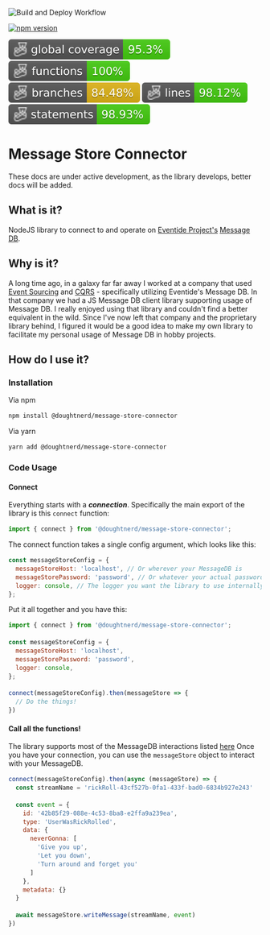 ![Build and Deploy Workflow](https://github.com/doughtnerd/message-store-connector/actions/workflows/npm-package-workflow.yml/badge.svg)

[![npm version](https://badge.fury.io/js/%40doughtnerd%2Fmessage-store-connector.svg)](https://badge.fury.io/js/%40doughtnerd%2Fmessage-store-connector)

![Global Coverage](https://github.com/doughtnerd/message-store-connector/blob/master/badges/coverage-global%20coverage.svg)
![Function Coverage](https://github.com/doughtnerd/message-store-connector/blob/master/badges/coverage-functions.svg)
![Branch Coverage](https://github.com/doughtnerd/message-store-connector/blob/master/badges/coverage-branches.svg)
![Lines Coverage](https://github.com/doughtnerd/message-store-connector/blob/master/badges/coverage-lines.svg)
![Statement Coverage](https://github.com/doughtnerd/message-store-connector/blob/master/badges/coverage-statements.svg)

# Message Store Connector
These docs are under active development, as the library develops, better docs will be added.

## What is it?
NodeJS library to connect to and operate on [Eventide Project's](http://docs.eventide-project.org/) [Message DB](http://docs.eventide-project.org/user-guide/message-db/).

## Why is it?
A long time ago, in a galaxy far far away I worked at a company that used [Event Sourcing](https://martinfowler.com/eaaDev/EventSourcing.html) and [CQRS](https://martinfowler.com/bliki/CQRS.html) - specifically utilizing Eventide's Message DB. In that company we had a JS Message DB client library supporting usage of Message DB. I really enjoyed using that library and couldn't find a better equivalent in the wild. Since I've now left that company and the proprietary library behind, I figured it would be a good idea to make my own library to facilitate my personal usage of Message DB in hobby projects.

## How do I use it?

### Installation
Via npm
```bash
npm install @doughtnerd/message-store-connector
```

Via yarn
```bash
yarn add @doughtnerd/message-store-connector
```

### Code Usage


#### Connect
Everything starts with a ___connection___.
Specifically the main export of the library is this ```connect``` function:
```Javascript
import { connect } from '@doughtnerd/message-store-connector';
```

The connect function takes a single config argument, which looks like this:

```Javascript
const messageStoreConfig = {
  messageStoreHost: 'localhost', // Or wherever your MessageDB is
  messageStorePassword: 'password', // Or whatever your actual password is
  logger: console, // The logger you want the library to use internally
};
```

Put it all together and you have this:
```JavaScript
import { connect } from '@doughtnerd/message-store-connector';

const messageStoreConfig = {
  messageStoreHost: 'localhost', 
  messageStorePassword: 'password', 
  logger: console, 
};

connect(messageStoreConfig).then(messageStore => {
  // Do the things!
})
```

#### Call all the functions!
The library supports most of the MessageDB interactions listed [here](http://docs.eventide-project.org/user-guide/message-db/server-functions.html)
Once you have your connection, you can use the ```messageStore``` object to interact with your MessageDB.

```JavaScript
connect(messageStoreConfig).then(async (messageStore) => {
  const streamName = 'rickRoll-43cf527b-0fa1-433f-bad0-6834b927e243'

  const event = {
    id: '42b85f29-088e-4c53-8ba8-e2ffa9a239ea',
    type: 'UserWasRickRolled',
    data: {
      neverGonna: [
        'Give you up',
        'Let you down',
        'Turn around and forget you'
      ]
    },
    metadata: {}
  }

  await messageStore.writeMessage(streamName, event)
})
```